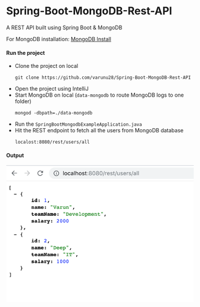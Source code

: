 # Spring-Boot-MongoDB-Rest-API
A REST API built using Spring Boot &amp; MongoDB

For MongoDB installation: [MongoDB Install](https://docs.mongodb.com/manual/installation/)

#### Run the project
 - Clone the project on local
    ```$xslt
    git clone https://github.com/varunu28/Spring-Boot-MongoDB-Rest-API
    ```
 - Open the project using IntelliJ 
 - Start MongoDB on local (`data-mongodb` to route MongoDB logs to one folder)
     ```$xslt
    mongod -dbpath=./data-mongodb
    ```
 - Run the `SpringBootMongodbExampleApplication.java`
 - Hit the REST endpoint to fetch all the users from MongoDB database
     ```$xslt
    localost:8080/rest/users/all
    ```
    
#### Output
![Output](Output.png)
